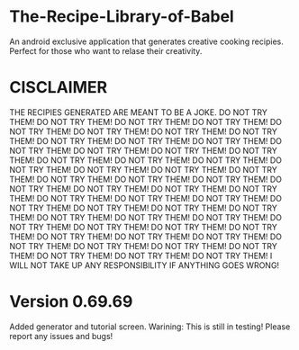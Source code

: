 # The-Recipe-Library-of-Babel
An android exclusive application that generates creative cooking recipies. Perfect for those who want to relase their creativity.

# CISCLAIMER
THE RECIPIES GENERATED ARE MEANT TO BE A JOKE. DO NOT TRY THEM! DO NOT TRY THEM! DO NOT TRY THEM! DO NOT TRY THEM! DO NOT TRY THEM! DO NOT TRY THEM! DO NOT TRY THEM! DO NOT TRY THEM! DO NOT TRY THEM! DO NOT TRY THEM! DO NOT TRY THEM! DO NOT TRY THEM! DO NOT TRY THEM! DO NOT TRY THEM! DO NOT TRY THEM! DO NOT TRY THEM! DO NOT TRY THEM! DO NOT TRY THEM! DO NOT TRY THEM! DO NOT TRY THEM! DO NOT TRY THEM! DO NOT TRY THEM! DO NOT TRY THEM! DO NOT TRY THEM! DO NOT TRY THEM! DO NOT TRY THEM! DO NOT TRY THEM! DO NOT TRY THEM! DO NOT TRY THEM! DO NOT TRY THEM! DO NOT TRY THEM! DO NOT TRY THEM! DO NOT TRY THEM! DO NOT TRY THEM! DO NOT TRY THEM! DO NOT TRY THEM! DO NOT TRY THEM! DO NOT TRY THEM! DO NOT TRY THEM! DO NOT TRY THEM! DO NOT TRY THEM! DO NOT TRY THEM! DO NOT TRY THEM! DO NOT TRY THEM! DO NOT TRY THEM! DO NOT TRY THEM! DO NOT TRY THEM! DO NOT TRY THEM! DO NOT TRY THEM! DO NOT TRY THEM! DO NOT TRY THEM! DO NOT TRY THEM! DO NOT TRY THEM! I WILL NOT TAKE UP ANY RESPONSIBILITY IF ANYTHING GOES WRONG!

# Version 0.69.69
Added generator and tutorial screen.
Warining: This is still in testing! Please report any issues and bugs!
